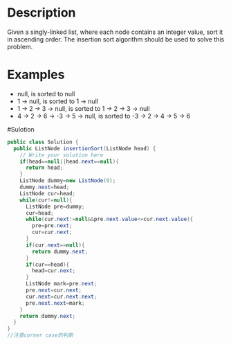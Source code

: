 # Description
Given a singly-linked list, where each node contains an integer value, sort it in ascending order. The insertion sort algorithm should be used to solve this problem.

# Examples
- null, is sorted to null
- 1 -> null, is sorted to 1 -> null
- 1 -> 2 -> 3 -> null, is sorted to 1 -> 2 -> 3 -> null
- 4 -> 2 -> 6 -> -3 -> 5 -> null, is sorted to -3 -> 2 -> 4 -> 5 -> 6

#Sulotion
```java
public class Solution {
  public ListNode insertionSort(ListNode head) {
    // Write your solution here
    if(head==null||head.next==null){
      return head;
    }
    ListNode dummy=new ListNode(0);
    dummy.next=head;
    ListNode cur=head;
    while(cur!=null){
      ListNode pre=dummy;
      cur=head;
      while(cur.next!=null&&pre.next.value<=cur.next.value){
        pre=pre.next;
        cur=cur.next;
      }
      if(cur.next==null){
        return dummy.next;
      }
      if(cur==head){
        head=cur.next;
      }
      ListNode mark=pre.next;
      pre.next=cur.next;
      cur.next=cur.next.next;
      pre.next.next=mark;
    }
    return dummy.next;
  }
}
//注意corner case的判断

```
